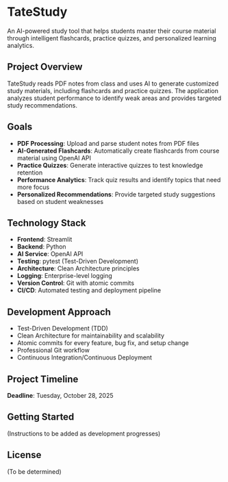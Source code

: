 # TateStudy

An AI-powered study tool that helps students master their course material through intelligent flashcards, practice quizzes, and personalized learning analytics.

## Project Overview

TateStudy reads PDF notes from class and uses AI to generate customized study materials, including flashcards and practice quizzes. The application analyzes student performance to identify weak areas and provides targeted study recommendations.

## Goals

- **PDF Processing**: Upload and parse student notes from PDF files
- **AI-Generated Flashcards**: Automatically create flashcards from course material using OpenAI API
- **Practice Quizzes**: Generate interactive quizzes to test knowledge retention
- **Performance Analytics**: Track quiz results and identify topics that need more focus
- **Personalized Recommendations**: Provide targeted study suggestions based on student weaknesses

## Technology Stack

- **Frontend**: Streamlit
- **Backend**: Python
- **AI Service**: OpenAI API
- **Testing**: pytest (Test-Driven Development)
- **Architecture**: Clean Architecture principles
- **Logging**: Enterprise-level logging
- **Version Control**: Git with atomic commits
- **CI/CD**: Automated testing and deployment pipeline

## Development Approach

- Test-Driven Development (TDD)
- Clean Architecture for maintainability and scalability
- Atomic commits for every feature, bug fix, and setup change
- Professional Git workflow
- Continuous Integration/Continuous Deployment

## Project Timeline

**Deadline**: Tuesday, October 28, 2025

## Getting Started

(Instructions to be added as development progresses)

## License

(To be determined)
